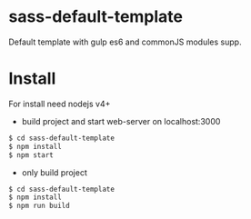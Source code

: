 # sass-default-template
Default template with gulp es6 and commonJS modules supp. 
# Install
For install need nodejs v4+
- build project and start web-server on localhost:3000
```sh
$ cd sass-default-template
$ npm install 
$ npm start 
```
- only build project
```sh
$ cd sass-default-template
$ npm install 
$ npm run build
```
